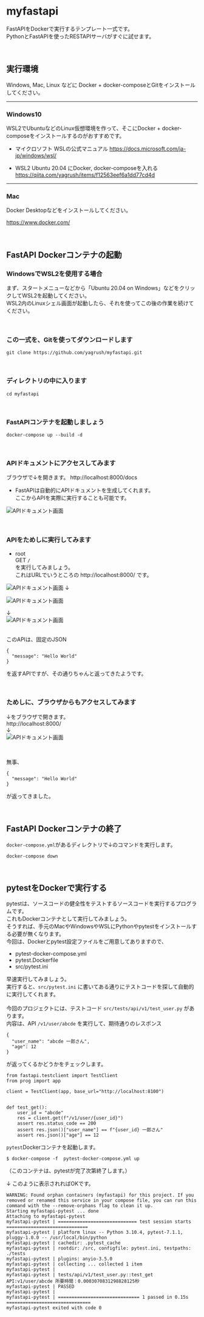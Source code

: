 # myfastapi

FastAPIをDockerで実行するテンプレート一式です。
<br />
PythonとFastAPIを使ったRESTAPIサーバがすぐに試せます。

<br />

## 実行環境

Windows, Mac, Linux などに Docker + docker-composeとGitをインストールしてください。

--------

### Windows10

WSL2でUbuntuなどのLinux仮想環境を作って、そこにDocker + docker-composeをインストールするのがおすすめです。

* マイクロソフト WSLの公式マニュアル https://docs.microsoft.com/ja-jp/windows/wsl/

* WSL2 Ubuntu 20.04 にDocker, docker-composeを入れる
https://qiita.com/yagrush/items/f12563eef6a1dd77cd4d

--------

### Mac

Docker Desktopなどをインストールしてください。

https://www.docker.com/

<br />

## FastAPI Dockerコンテナの起動

### WindowsでWSL2を使用する場合

まず、スタートメニューなどから「Ubuntu 20.04 on Windows」などをクリックしてWSL2を起動してください。
<br />
WSL2内のLinuxシェル画面が起動したら、それを使ってこの後の作業を続けてください。

<br />

### この一式を、Gitを使ってダウンロードします

```
git clone https://github.com/yagrush/myfastapi.git
```

<br />

### ディレクトリの中に入ります

```
cd myfastapi
```

<br />

### FastAPIコンテナを起動しましょう


```
docker-compose up --build -d
```

<br />

### APIドキュメントにアクセスしてみます

ブラウザで↓を開きます。
http://localhost:8000/docs
<br />
* FastAPIは自動的にAPIドキュメントを生成してくれます。<br />
ここからAPIを実際に実行することも可能です。

![APIドキュメント画面](assets/api_docs.png "api_docs")

<br />

### APIをためしに実行してみます

* root<br />
GET `/`<br/>
を実行してみましょう。<br />
これはURLでいうところの http://localhost:8000/ です。

![APIドキュメント画面](assets/api_test.png "api_docs")
 ↓<br />

![APIドキュメント画面](assets/api_test2.png "api_docs")

 ↓<br />
![APIドキュメント画面](assets/api_test3.png "api_docs")

<br />
このAPIは、固定のJSON

```
{
  "message": "Hello World"
}
```

を返すAPIですが、その通りちゃんと返ってきたようです。

<br />

### ためしに、ブラウザからもアクセスしてみます

↓をブラウザで開きます。<br />
http://localhost:8000/<br />
↓<br />
![APIドキュメント画面](assets/api_test4.png "api_docs")

<br />

無事、

```
{
  "message": "Hello World"
}
```

が返ってきました。

<br />

## FastAPI Dockerコンテナの終了

`docker-compose.yml`があるディレクトリで↓のコマンドを実行します。

```
docker-compose down
```

<br />

## pytestをDockerで実行する

pytestは、ソースコードの健全性をテストするソースコードを実行するプログラムです。<br />
これもDockerコンテナとして実行してみましょう。<br />
そうすれば、手元のMacやWindowsやWSLにPythonやpytestをインストールする必要が無くなります。<br />
今回は、Dockerとpytest設定ファイルをご用意してありますので、

* pytest-docker-compose.yml
* pytest.Dockerfile
* src/pytest.ini

早速実行してみましょう。<br />
実行すると、`src/pytest.ini` に書いてある通りにテストコードを探して自動的に実行してくれます。<br />
<br />
今回のプロジェクトには、テストコード `src/tests/api/v1/test_user.py` があります。<br />
内容は、API `/v1/user/abcde` を実行して、期待通りのレスポンス

```
{
  "user_name": "abcde 一郎さん",
  "age": 12
}
```

が返ってくるかどうかをチェックします。

```
from fastapi.testclient import TestClient
from prog import app

client = TestClient(app, base_url="http://localhost:8100")


def test_get():
    user_id = "abcde"
    res = client.get(f"/v1/user/{user_id}")
    assert res.status_code == 200
    assert res.json()["user_name"] == f"{user_id} 一郎さん"
    assert res.json()["age"] == 12
```

`pytest`Dockerコンテナを起動します。

```
$ docker-compose -f  pytest-docker-compose.yml up
```
（このコンテナは、pytestが完了次第終了します。）

↓ このように表示されればOKです。

```
WARNING: Found orphan containers (myfastapi) for this project. If you removed or renamed this service in your compose file, you can run this command with the --remove-orphans flag to clean it up.
Starting myfastapi-pytest ... done
Attaching to myfastapi-pytest
myfastapi-pytest | ============================= test session starts ==============================
myfastapi-pytest | platform linux -- Python 3.10.4, pytest-7.1.1, pluggy-1.0.0 -- /usr/local/bin/python
myfastapi-pytest | cachedir: .pytest_cache
myfastapi-pytest | rootdir: /src, configfile: pytest.ini, testpaths: ./tests
myfastapi-pytest | plugins: anyio-3.5.0
myfastapi-pytest | collecting ... collected 1 item
myfastapi-pytest |
myfastapi-pytest | tests/api/v1/test_user.py::test_get API:v1/user/abcde 所要時間：0.0003070831298828125秒
myfastapi-pytest | PASSED
myfastapi-pytest |
myfastapi-pytest | ============================== 1 passed in 0.15s ===============================
myfastapi-pytest exited with code 0
```
